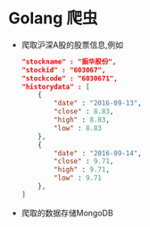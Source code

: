 # Golang 爬虫

- 爬取沪深A股的股票信息,例如

    ```json
    "stockname" : "振华股份",
    "stockid" : "603067",
    "stockcode" : "6030671",
    "historydata" : [
        {
            "date" : "2016-09-13",
            "close" : 8.83,
            "high" : 8.83,
            "low" : 8.83
        },
        {
            "date" : "2016-09-14",
            "close" : 9.71,
            "high" : 9.71,
            "low" : 9.71
        },
    ]
    ```

- 爬取的数据存储MongoDB
